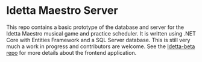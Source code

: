 # Idetta Maestro Server

This repo contains a basic prototype of the database and server for the Idetta Maestro musical game and practice scheduler. It is written using .NET Core with Entities Framework and a SQL Server database. This is still very much a work in progress and contributors are welcome. See the [Idetta-beta repo](https://github.com/JBJBEnoit/Idetta-beta) for more details about the frontend application.
